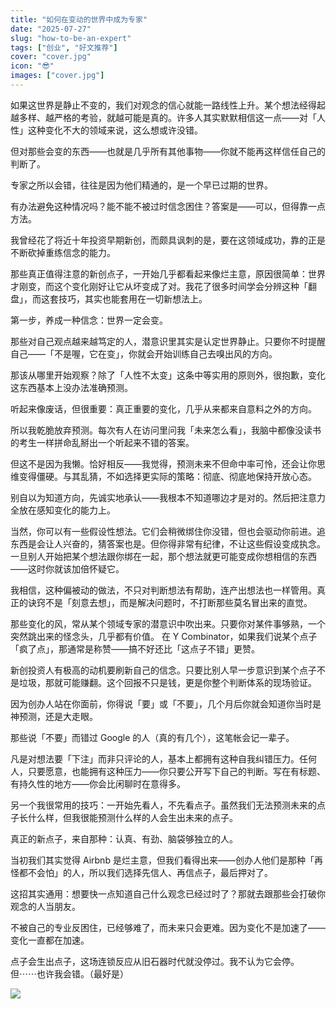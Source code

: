 ```yaml
---
title: "如何在变动的世界中成为专家"
date: "2025-07-27"
slug: "how-to-be-an-expert"
tags: ["创业", "好文推荐"]
cover: "cover.jpg"
icon: "😎"
images: ["cover.jpg"]
---
```

如果这世界是静止不变的，我们对观念的信心就能一路线性上升。某个想法经得起越多样、越严格的考验，就越可能是真的。许多人其实默默相信这一点——对「人性」这种变化不大的领域来说，这么想或许没错。



但对那些会变的东西——也就是几乎所有其他事物——你就不能再这样信任自己的判断了。



专家之所以会错，往往是因为他们精通的，是一个早已过期的世界。



有办法避免这种情况吗？能不能不被过时信念困住？答案是——可以，但得靠一点方法。



我曾经花了将近十年投资早期新创，而颇具讽刺的是，要在这领域成功，靠的正是不断砍掉重练信念的能力。



那些真正值得注意的新创点子，一开始几乎都看起来像烂主意，原因很简单：世界才刚变，而这个变化刚好让它从坏变成了对。我花了很多时间学会分辨这种「翻盘」，而这套技巧，其实也能套用在一切新想法上。



第一步，养成一种信念：世界一定会变。



那些对自己观点越来越笃定的人，潜意识里其实是认定世界静止。只要你不时提醒自己——「不是喔，它在变」，你就会开始训练自己去嗅出风的方向。



那该从哪里开始观察？除了「人性不太变」这条中等实用的原则外，很抱歉，变化这东西基本上没办法准确预测。



听起来像废话，但很重要：真正重要的变化，几乎从来都来自意料之外的方向。



所以我乾脆放弃预测。每次有人在访问里问我「未来怎么看」，我脑中都像没读书的考生一样拼命乱掰出一个听起来不错的答案。



但这不是因为我懒。恰好相反——我觉得，预测未来不但命中率可怜，还会让你思维变得僵硬。与其乱猜，不如选择更实际的策略：彻底、彻底地保持开放心态。



别自以为知道方向，先诚实地承认——我根本不知道哪边才是对的。然后把注意力全放在感知变化的能力上。



当然，你可以有一些假设性想法。它们会稍微绑住你没错，但也会驱动你前进。追东西是会让人兴奋的，猜答案也是。但你得非常有纪律，不让这些假设变成执念。
一旦别人开始把某个想法跟你绑在一起，那个想法就更可能变成你想相信的东西——这时你就该加倍怀疑它。



我相信，这种偏被动的做法，不只对判断想法有帮助，连产出想法也一样管用。真正的诀窍不是「刻意去想」，而是解决问题时，不打断那些莫名冒出来的直觉。



那些变化的风，常从某个领域专家的潜意识中吹出来。只要你对某件事够熟，一个突然跳出来的怪念头，几乎都有价值。
在 Y Combinator，如果我们说某个点子「疯了点」，那通常是称赞——搞不好还比「这点子不错」更赞。



新创投资人有极高的动机要刷新自己的信念。只要比别人早一步意识到某个点子不是垃圾，那就可能赚翻。这个回报不只是钱，更是你整个判断体系的现场验证。



因为创办人站在你面前，你得说「要」或「不要」，几个月后你就会知道你当时是神预测，还是大走眼。



那些说「不要」而错过 Google 的人（真的有几个），这笔帐会记一辈子。



凡是对想法要「下注」而非只评论的人，基本上都拥有这种自我纠错压力。任何人，只要愿意，也能拥有这种压力——你只要公开写下自己的判断。写在有标题、有持久性的地方——你会比闲聊时在意得多。



另一个我很常用的技巧：一开始先看人，不先看点子。虽然我们无法预测未来的点子长什么样，但我很能预测什么样的人会生出未来的点子。



真正的新点子，来自那种：认真、有劲、脑袋够独立的人。



当初我们其实觉得 Airbnb 是烂主意，但我们看得出来——创办人他们是那种「再怪都不会怕」的人，所以我们选择先信人、再信点子，最后押对了。



这招其实通用：想要快一点知道自己什么观念已经过时了？那就去跟那些会打破你观念的人当朋友。



不被自己的专业反困住，已经够难了，而未来只会更难。因为变化不是加速了——变化一直都在加速。



点子会生出点子，这场连锁反应从旧石器时代就没停过。我不认为它会停。
但⋯⋯也许我会错。（最好是）




![](https://prod-files-secure.s3.us-west-2.amazonaws.com/112d0858-5090-4d34-a606-b75eb8d65fd2/46476355-9cf3-4e99-9b7a-3531bc426380/1000202064.png?X-Amz-Algorithm=AWS4-HMAC-SHA256&X-Amz-Content-Sha256=UNSIGNED-PAYLOAD&X-Amz-Credential=ASIAZI2LB466YWHLAPYX%2F20250824%2Fus-west-2%2Fs3%2Faws4_request&X-Amz-Date=20250824T221209Z&X-Amz-Expires=3600&X-Amz-Security-Token=IQoJb3JpZ2luX2VjEPX%2F%2F%2F%2F%2F%2F%2F%2F%2F%2FwEaCXVzLXdlc3QtMiJIMEYCIQCMraip2msDNAXl3%2Bdfkr7kmOe%2F1ZSyOF8YhiGlhB%2BsTAIhAK0Xdg%2FXejzRFmqoeV97UAxTOd7%2B89V0P%2BNma%2BXJcOJrKv8DCE4QABoMNjM3NDIzMTgzODA1IgwyQcATpqxTn%2BzmiiQq3AMkYkgqX0nyRAmkJW3Cs%2F25lK9QNfCbqDF%2Fvqb8z%2BT%2FcwLGHlSU3UfcYzibARFuW%2BKgILhjYf5AjKyvfwO17qkSCz%2FTE5lKf7uLPQsVra%2BJ%2FjrbDxa%2B2bqzokgKFz%2FETl6XOAyAuBbTFqAGvY5%2BGr6TGrls1MPRwztjsKMvB%2BGj4uzAhW6GOQtJfO6JgMmafdl7luFbXNlRTMPR6lmvD4XhsUgjNcfEuruLyB9t%2FFzISrgKtmAd9rhLyAodWytox99M8NsdTazJyZBn63u%2FHP%2FfxURh%2FsYs72544bC0%2BHU32ntjzdtR2DTtr9azCJSUDFfTHArbW%2FC2wn4VeF0kDz1AtaCc6c%2BgVTCuAK1n2BPBolDPVXTUQniG9haFwa056Kyj%2FbkQiFOOOCzOJj3HqAS5RRLyFsxy3kPS4PbNIxj0JS8hDvOVdSgiKWqwhY3shhy9H8fyLeGgu3xm3KOeFXjEwxjBLKPzw6EaLLW%2FN6crtI3nEV6LwmhhAAZJrAlIKeHqRBGk8saoN5zA24T2ql8sLF8oC1ZDPRbKbUVHlGxM%2FgoLPaZpQrhijExrxnV2k%2Barkyy4EbSS9qsyNCbII7e0y8xjs0nyNekWYCFFXQ5nF2HSewrq03aHT%2F8XZTDG%2Fa3FBjqkAbt0gc2cv9%2FCA9%2FOryCXYKLCO%2F%2FjP32i6jIjd7HG4vrynwZM9TEM2lm836ZUBZRUxF%2FCjIu%2BXG8TczwuuyVGhGoAeTSm2c1pMXmqfIUlAeGMiLCiB5Kd4C2bVltFbVWk1XCwi9Xyt4bIyPOObOQeetAQxozLZIecovVjcJjxI56SBR5e%2FQUXDQpI8cnmXA0HcS1aPjh5P3d24Si95mUEY6ioEle4&X-Amz-Signature=b1d59b147f129dcc341e8f61991f35413c530d475de9a85afeaea224bd6a6e67&X-Amz-SignedHeaders=host&x-amz-checksum-mode=ENABLED&x-id=GetObject)

